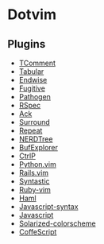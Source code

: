 Dotvim
======


Plugins
-------


*  [TComment](https://github.com/tomtom/tcomment_vim)
*  [Tabular](https://github.com/godlygeek/tabular)
*  [Endwise](https://github.com/tpope/vim-endwise)
*  [Fugitive](https://github.com/tpope/vim-fugitive)
*  [Pathogen](https://github.com/tpope/vim-pathogen)
*  [RSpec](https://github.com/thoughtbot/vim-rspec)
*  [Ack](https://github.com/mileszs/ack.vim)
*  [Surround](https://github.com/tpope/vim-surround)
*  [Repeat](https://github.com/tpope/vim-repeat)
*  [NERDTree](https://github.com/scrooloose/nerdtree)
*  [BufExplorer](https://github.com/scrooloose/nerdtree)
*  [CtrlP](https://github.com/kien/ctrlp.vim)
*  [Python.vim](https://github.com/hdima/python-syntax)
*  [Rails.vim](https://github.com/tpope/vim-rails)
*  [Syntastic](https://github.com/scrooloose/syntastic)
*  [Ruby-vim](https://github.com/vim-ruby/vim-ruby)
*  [Haml](https://github.com/tpope/vim-haml)
*  [Javascript-syntax](https://github.com/jelera/vim-javascript-syntax)
*  [Javascript](https://github.com/pangloss/vim-javascript)
*  [Solarized-colorscheme](https://github.com/altercation/vim-colors-solarized)
*  [CoffeScript](https://github.com/kchmck/vim-coffee-script)
